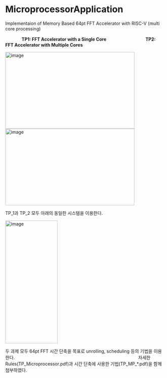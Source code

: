 # MicroprocessorApplication
Implementaion of Memory Based 64pt FFT Accelerator with RISC-V (multi core processing)

ㅤㅤㅤㅤ**TP1: FFT Accelerator with a Single Core**  ㅤㅤㅤㅤㅤㅤㅤㅤㅤ **TP2: FFT Accelerator with Multiple Cores**


<img width="408" height="242" alt="image" src="https://github.com/user-attachments/assets/f722fae9-80f3-4487-90f3-206604fc04f6" /> <img width="408" height="242" alt="image" src="https://github.com/user-attachments/assets/82ac7a00-9f5e-4239-a927-d7bea267f9bb" />

TP_1과 TP_2 모두 아래의 동일한 시스템을 이용한다.


<img width="165" height="388" alt="image" src="https://github.com/user-attachments/assets/155ba85c-a588-481e-a0a9-963542ac2b63" />

두 과제 모두 64pt FFT 시간 단축을 목표로 unrolling, scheduling 등의 기법을 이용한다.ㅤㅤㅤㅤㅤㅤㅤㅤㅤㅤㅤㅤㅤㅤㅤㅤㅤㅤㅤㅤㅤㅤㅤㅤㅤㅤㅤㅤㅤㅤ
자세한 Rules(TP_Microprocessor.pdf)과 시간 단축에 사용한 기법(TP_MP_*.pdf)을 함께 첨부하였다.


